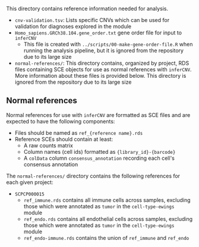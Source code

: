 This directory contains reference information needed for analysis.

* `cnv-validation.tsv`: Lists specific CNVs which can be used for validation for diagnoses explored in the module
* `Homo_sapiens.GRCh38.104.gene_order.txt` gene order file for input to `inferCNV`
  * This file is created with `../scripts/00-make-gene-order-file.R` when running the analysis pipeline, but it is ignored from the repository due to its large size
* `normal-references/`: This directory contains, organized by project, RDS files containing SCE objects for use as normal references with `inferCNV`.
More information about these files is provided below.
This directory is ignored from the repository due to its large size

## Normal references

Normal references for use with `inferCNV` are formatted as SCE files and are expected to have the following components:

* Files should be named as `ref_{reference name}.rds`
* Reference SCEs should contain at least:
  * A raw counts matrix
  * Column names (cell ids) formatted as `{library_id}-{barcode}`
  * A `colData` column `consensus_annotation` recording each cell's consensus annotation


The `normal-references/` directory contains the following references for each given project:

* `SCPCP000015`
  * `ref_immune.rds` contains all immune cells across samples, excluding those which were annotated as `tumor` in the `cell-type-ewings` module
  * `ref_endo.rds` contains all endothelial cells across samples, excluding those which were annotated as `tumor` in the `cell-type-ewings` module
  * `ref_endo-immune.rds` contains the union of `ref_immune` and `ref_endo`